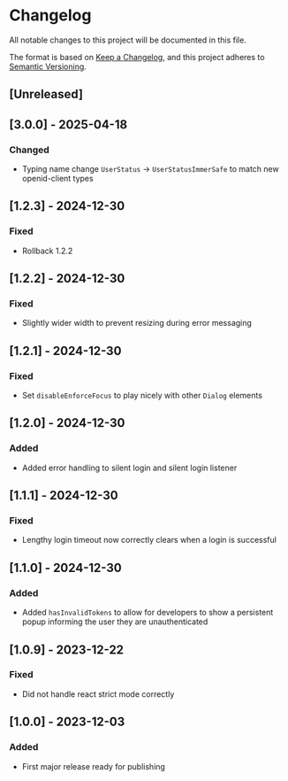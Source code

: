 # Changelog

All notable changes to this project will be documented in this file.

The format is based on [Keep a Changelog](https://keepachangelog.com/en/1.0.0/),
and this project adheres to [Semantic Versioning](https://semver.org/spec/v2.0.0.html).

## [Unreleased]

## [3.0.0] - 2025-04-18

### Changed

- Typing name change `UserStatus` -> `UserStatusImmerSafe` to match new openid-client types

## [1.2.3] - 2024-12-30

### Fixed

- Rollback 1.2.2

## [1.2.2] - 2024-12-30

### Fixed

- Slightly wider width to prevent resizing during error messaging

## [1.2.1] - 2024-12-30

### Fixed

- Set `disableEnforceFocus` to play nicely with other `Dialog` elements

## [1.2.0] - 2024-12-30

### Added

- Added error handling to silent login and silent login listener

## [1.1.1] - 2024-12-30

### Fixed

- Lengthy login timeout now correctly clears when a login is successful 

## [1.1.0] - 2024-12-30

### Added

- Added `hasInvalidTokens` to allow for developers to show a persistent popup informing the user they are unauthenticated

## [1.0.9] - 2023-12-22

### Fixed

- Did not handle react strict mode correctly 

## [1.0.0] - 2023-12-03

### Added

- First major release ready for publishing

